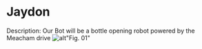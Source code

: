 # Jaydon

Description: Our Bot will be a bottle opening robot powered by the Meacham drive
![alt](https://github.com/Jaydcrou/Robotics/blob/main/images/plan01.jpeg?raw=true)"Fig. 01"
